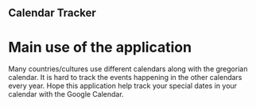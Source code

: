 ## Calendar Tracker

# Main use of the application
Many countries/cultures use different calendars along with the gregorian calendar. It is hard to track the events happening in the other calendars every year. Hope this application help track your special dates in your calendar with the Google Calendar.
